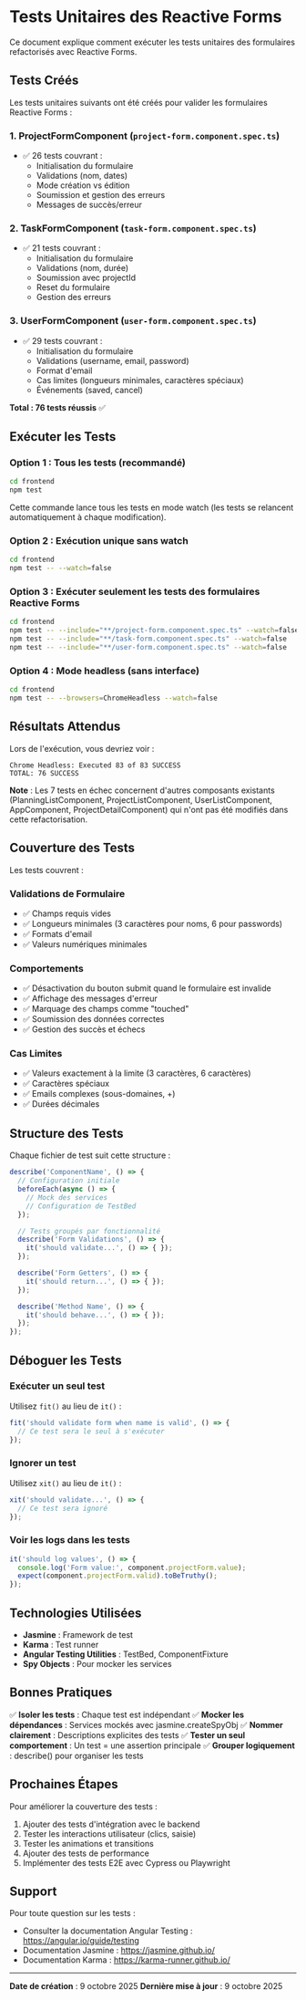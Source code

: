 # Tests Unitaires des Reactive Forms

Ce document explique comment exécuter les tests unitaires des formulaires refactorisés avec Reactive Forms.

## Tests Créés

Les tests unitaires suivants ont été créés pour valider les formulaires Reactive Forms :

### 1. **ProjectFormComponent** (`project-form.component.spec.ts`)
- ✅ 26 tests couvrant :
  - Initialisation du formulaire
  - Validations (nom, dates)
  - Mode création vs édition
  - Soumission et gestion des erreurs
  - Messages de succès/erreur

### 2. **TaskFormComponent** (`task-form.component.spec.ts`)
- ✅ 21 tests couvrant :
  - Initialisation du formulaire
  - Validations (nom, durée)
  - Soumission avec projectId
  - Reset du formulaire
  - Gestion des erreurs

### 3. **UserFormComponent** (`user-form.component.spec.ts`)
- ✅ 29 tests couvrant :
  - Initialisation du formulaire
  - Validations (username, email, password)
  - Format d'email
  - Cas limites (longueurs minimales, caractères spéciaux)
  - Événements (saved, cancel)

**Total : 76 tests réussis** ✅

## Exécuter les Tests

### Option 1 : Tous les tests (recommandé)

```bash
cd frontend
npm test
```

Cette commande lance tous les tests en mode watch (les tests se relancent automatiquement à chaque modification).

### Option 2 : Exécution unique sans watch

```bash
cd frontend
npm test -- --watch=false
```

### Option 3 : Exécuter seulement les tests des formulaires Reactive Forms

```bash
cd frontend
npm test -- --include="**/project-form.component.spec.ts" --watch=false
npm test -- --include="**/task-form.component.spec.ts" --watch=false
npm test -- --include="**/user-form.component.spec.ts" --watch=false
```

### Option 4 : Mode headless (sans interface)

```bash
cd frontend
npm test -- --browsers=ChromeHeadless --watch=false
```

## Résultats Attendus

Lors de l'exécution, vous devriez voir :

```
Chrome Headless: Executed 83 of 83 SUCCESS
TOTAL: 76 SUCCESS
```

**Note** : Les 7 tests en échec concernent d'autres composants existants (PlanningListComponent, ProjectListComponent, UserListComponent, AppComponent, ProjectDetailComponent) qui n'ont pas été modifiés dans cette refactorisation.

## Couverture des Tests

Les tests couvrent :

### Validations de Formulaire
- ✅ Champs requis vides
- ✅ Longueurs minimales (3 caractères pour noms, 6 pour passwords)
- ✅ Formats d'email
- ✅ Valeurs numériques minimales

### Comportements
- ✅ Désactivation du bouton submit quand le formulaire est invalide
- ✅ Affichage des messages d'erreur
- ✅ Marquage des champs comme "touched"
- ✅ Soumission des données correctes
- ✅ Gestion des succès et échecs

### Cas Limites
- ✅ Valeurs exactement à la limite (3 caractères, 6 caractères)
- ✅ Caractères spéciaux
- ✅ Emails complexes (sous-domaines, +)
- ✅ Durées décimales

## Structure des Tests

Chaque fichier de test suit cette structure :

```typescript
describe('ComponentName', () => {
  // Configuration initiale
  beforeEach(async () => {
    // Mock des services
    // Configuration de TestBed
  });

  // Tests groupés par fonctionnalité
  describe('Form Validations', () => {
    it('should validate...', () => { });
  });

  describe('Form Getters', () => {
    it('should return...', () => { });
  });

  describe('Method Name', () => {
    it('should behave...', () => { });
  });
});
```

## Déboguer les Tests

### Exécuter un seul test

Utilisez `fit()` au lieu de `it()` :

```typescript
fit('should validate form when name is valid', () => {
  // Ce test sera le seul à s'exécuter
});
```

### Ignorer un test

Utilisez `xit()` au lieu de `it()` :

```typescript
xit('should validate...', () => {
  // Ce test sera ignoré
});
```

### Voir les logs dans les tests

```typescript
it('should log values', () => {
  console.log('Form value:', component.projectForm.value);
  expect(component.projectForm.valid).toBeTruthy();
});
```

## Technologies Utilisées

- **Jasmine** : Framework de test
- **Karma** : Test runner
- **Angular Testing Utilities** : TestBed, ComponentFixture
- **Spy Objects** : Pour mocker les services

## Bonnes Pratiques

✅ **Isoler les tests** : Chaque test est indépendant
✅ **Mocker les dépendances** : Services mockés avec jasmine.createSpyObj
✅ **Nommer clairement** : Descriptions explicites des tests
✅ **Tester un seul comportement** : Un test = une assertion principale
✅ **Grouper logiquement** : describe() pour organiser les tests

## Prochaines Étapes

Pour améliorer la couverture des tests :

1. Ajouter des tests d'intégration avec le backend
2. Tester les interactions utilisateur (clics, saisie)
3. Tester les animations et transitions
4. Ajouter des tests de performance
5. Implémenter des tests E2E avec Cypress ou Playwright

## Support

Pour toute question sur les tests :
- Consulter la documentation Angular Testing : https://angular.io/guide/testing
- Documentation Jasmine : https://jasmine.github.io/
- Documentation Karma : https://karma-runner.github.io/

---

**Date de création** : 9 octobre 2025
**Dernière mise à jour** : 9 octobre 2025
